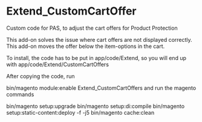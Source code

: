 # Extend_CustomCartOffer
Custom code for PAS, to adjust the cart offers for Product Protection


This add-on solves the issue where cart offers are not displayed correctly. This add-on moves the offer below the item-options in the cart.

To install, the code has to be put in app/code/Extend, so you will end up with app/code/Extend/CustomCartOffers

After copying the code, run

bin/magento module:enable Extend_CustomCartOffers
and run the magento commands

bin/magento setup:upgrade
bin/magento setup:di:compile
bin/magento setup:static-content:deploy -f -j5
bin/magento cache:clean

